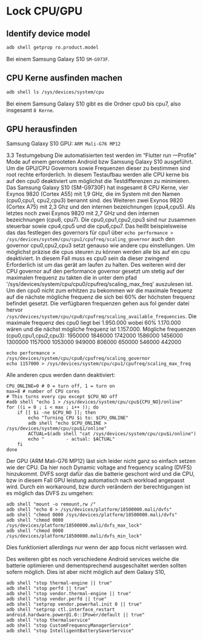 # Lock CPU/GPU

## Identify device model

```bash
adb shell getprop ro.product.model
```

Bei einem Samsung Galaxy S10 `SM-G973F`.
## CPU Kerne ausfinden machen

```bash
adb shell ls /sys/devices/system/cpu
```

Bei einem Samsung Galaxy S10 gibt es die Ordner cpu0 bis cpu7, also insgesamt `8 Kerne`.

## GPU herausfinden


Samsung Galaxy S10 GPU: `ARM Mali-G76 MP12`




3.3 Testumgebung
Die automatisierten test werden im “Flutter run —Profile” Mode auf einem gerooteten Android bzw Samsung Galaxy S10 ausgeführt. Um die GPU/CPU Governors sowie Frequenzen dieser zu bestimmen sind root rechte erforderlich. In diesem Testaufbau werden alle CPU kerne bis auf den cpu0 deaktiviert um möglichst die Testdifferenzen zu minimieren. Das Samsung Galaxy S10 (SM-G9730F) hat insgesamt 8 CPU Kerne, vier Exynos 9820 (Cortex A55) mit 1,9 GHz, die im System mit den Namen (cpu0,cpu1, cpu2,cpu3) benannt sind. des Weiteren zwei Exynos 9820 (Cortex A75) mit 2,3 Ghz und den internen bezeichnungen (cpu4,cpu5). Als letztes noch zwei Exynos 9820 mit 2,7 GHz und den internen bezeichnungen (cpu6, cpu7). Die cpu0,cpu1,cpu2,cpu3 sind nur zusammen steuerbar sowie cpu4,cpu5 und die cpu6,cpu7. Das heißt beispielsweise das das festlegen des governors für cpu1 über `echo performance > /sys/devices/system/cpu/cpu1/cpufreq/scaling_governor` auch den governor cpu0,cpu2,cpu3 setzt genauso wie andere cpu einstellungen. Um möglichst präzise die cpus steuren zu können werden alle bis auf ein cpu deaktiviert. In diesem Fall muss es cpu0 sein da dieser zwingend Erforderlich ist um das gerät am laufen zu halten. Des weiteren wird der CPU governor auf den performance governor gesetzt um stetig auf der maximalen frequenz zu takten die in unter dem pfad '/sys/devices/system/cpu/cpu0/cpufreq/scaling_max_freq' auszulesen ist. Um den cpu0 nicht zum erhitzen zu bekommen wir die maximale frequenz auf die nächste mögliche frequenz die sich bei 60% der höchsten frequenz befindet gesetzt. Die verfügbaren frequenzen gehen aus fol
gender datei hervor `/sys/devices/system/cpu/cpu0/cpufreq/scaling_available_frequencies`. Die maximale frequenz des cpu0 liegt bei 1.950.000 wobei 60% 1.170.000 wären und die nächst mögliche frequenz ist 1.157.000.
Mögliche frequenzen (cpu0,cpu1,cpu2,cpu3):
1950000 1846000 1742000 1586000 1456000 1300000 1157000 1053000 949000 806000 650000 546000 442000

```shell
echo performance > /sys/devices/system/cpu/cpu0/cpufreq/scaling_governor
echo 1157000 > /sys/devices/system/cpu/cpu1/cpufreq/scaling_max_freq
```

Alle anderen cpus werden dann deaktiviert:
```shell
CPU_ONLINE=0 # 0 = turn off, 1 = turn on
max=8 # number of CPU cores
# This turns every cpu except $CPU_NO off
#adb shell "echo 1 > /sys/devices/system/cpu/cpu${CPU_NO}/online"
for ((i = 0 ; i < max ; i++ )); do
    if [[ $i -ne $CPU_NO ]]; then
        echo "Turning CPU $i to: $CPU_ONLINE"
        adb shell "echo $CPU_ONLINE > /sys/devices/system/cpu/cpu$i/online"
        ACTUAL=$(adb shell "cat /sys/devices/system/cpu/cpu$i/online")
        echo "        - actual: $ACTUAL"
    fi
done
```

Der GPU (ARM Mali-G76 MP12) läst sich leider nicht ganz so einfach setzen wie der CPU. Da hier noch Dynamic voltage and frequency scaling (DVFS) hinzukommt. DVFS sorgt dafür das die batterie geschont wird und die CPU, bzw in diesem Fall GPU leistung automatisch nach workload angepasst wird. Durch ein workaround, bzw durch verändern der berechtigungen ist es möglich das DVFS zu umgehen:
```shell
adb shell "mount -o remount,rw /"
adb shell "echo 0 > /sys/devices/platform/18500000.mali/dvfs"
adb shell "chmod 0000 /sys/devices/platform/18500000.mali/dvfs"
adb shell "chmod 0000 /sys/devices/platform/18500000.mali/dvfs_max_lock"
adb shell "chmod 0000 /sys/devices/platform/18500000.mali/dvfs_min_lock"    
```
Dies funktioniert allerdings nur wenn der app focus nicht verlassen wird.

Des weiteren gibt es noch verschiedene Android services welche die batterie optimieren und dementsprechend ausgeschaltet werden sollten sofern möglich. Dies ist aber nicht möglich auf dem Galaxy S10,

```shell
adb shell "stop thermal-engine || true"
adb shell "stop perfd || true"
adb shell "stop vendor.thermal-engine || true"
adb shell "stop vendor.perfd || true"
adb shell "setprop vendor.powerhal.init 0 || true"
adb shell "setprop ctl.interface_restart android.hardware.power@1.0::IPower/default || true"
adb shell "stop thermalservice"
adb shell "stop CustomFrequencyManagerService"
adb shell "stop IntelligentBatterySaverService"
```


